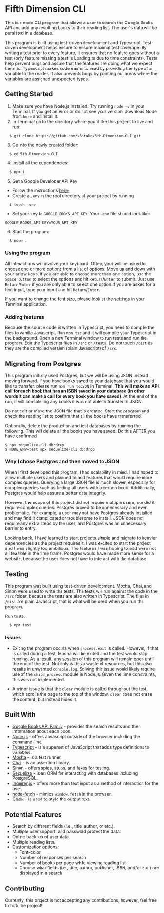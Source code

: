 # Fifth Dimension CLI
This is a node CLI program that allows a user to search the Google Books API and add any resulting books to their reading list. The user's data will be persisted in a database.

This program is built using test-driven development and Typescript. Test-driven development helps ensure to ensure maximal test coverage. By writing a test prior to every feature, it ensures that no feature goes without a test (only feature missing a test is Loading.ts due to time constraints). Tests help prevent bugs and assure that the features are doing what we expect them to. Typescript makes code easier to read by providing the type of a variable to the reader. It also prevents bugs by pointing out areas where the variables are assigned unexpected types.

## Getting Started
1. Make sure you have Node.js installed. Try running `node -v` in your Terminal. If you get an error or do not see your version, download Node from `here` and install it.
2. In Terminal go to the directory where you'd like this project to live and run:
```
  $ git clone https://github.com/k3ntako/5th-Dimension-CLI.git
```
3. Go into the newly created folder:
```
  $ cd 5th-Dimension-CLI
```
4. Install all the dependencies:
```
  $ npm i
```
5. Get a Google Developer API Key
  - Follow the instructions [here](https://developers.google.com/books/docs/v1/using#APIKey);
  - Create a `.env` in the root directory of your project by running
  ```
    $ touch .env
  ```
  - Set your key to `GOOGLE_BOOKS_API_KEY`. Your `.env` file should look like:
  ```
  GOOGLE_BOOKS_API_KEY=YOUR_API_KEY
  ```

6. Start the program:
```
  $ node .
```

### Using the program
All interactions will involve your keyboard. Often, your will be asked to choose one or more options from a list of options. Move up and down with your arrow keys. If you are able to choose more than one option, use the `Space button` to select the options and hit `Return`/`Enter` to submit. Just use `Return`/`Enter` if you are only able to select one option.If you are asked for a text input, type your input and hit `Return`/`Enter`.

If you want to change the font size, please look at the settings in your Terminal application.

### Adding features
Because the source code is written in Typescript, you need to compile the files to vanilla Javascript. Run `npm tsc` and it will compile your Typescript in the background. Open a new Terminal window to run tests and run the program. Edit the Typescript files in `/src` or `/tests`. Do not touch `/dist` as they are the compiled version (plain Javascript) of `/src`.

## Migrating from Postgres
This program initially used Postgres, but we will be using JSON instead moving forward. If you have books saved to your database that you would like to transfer, please run `npm run toJSON` in Terminal. **This will make an API call for each book that has an ISBN saved in your database (in other words it can make a call for every book you have saved)**. At the  end of the run, it will console.log any books it was not able to transfer to JSON.

Do not edit or move the JSON file that is created. Start the program and check the reading list to confirm that all the books have transferred.

Optionally, delete the production and test databases by running the following. This will delete all the books you have saved! Do this AFTER you have confirmed
```
$ npx sequelize-cli db:drop
$ NODE_ENV=test npx sequelize-cli db:drop
```

### Why I chose Postgres and then moved to JSON
When I first developed this program, I had scalability in mind. I had hoped to allow multiple users and planned to add features that would require more complex queries. Querying a large JSON file is much slower, especially for complex queries such as finding all users with a certain book. Additionally, Postgres would help assure a better data integrity.

However, the scope of this project did not require multiple users, nor did it require complex queries. Postgres proved to be unnecessary and even problematic. For example, a user may not have Postgres already installed and may find it complicated or troublesome to install. JSON does not require any extra steps by the user, and Postgres was an unnecessary barrier to entry.

Looking back, I have learned to start projects simple and migrate to heavier dependencies as the project requires it. I was excited to start the project and I was slightly too ambitious. The features I was hoping to add were not all feasible in the time frame. Postgres would have made more sense for a website, because the user does not have to interact with the database.

## Testing
This program was built using test-driven development. Mocha, Chai, and Sinon were used to write the tests. The tests will run against the code in the `/src` folder, because the tests are also written in Typescript. The files in `/dist` are plain Javascript, that is what will be used when you run the program.

Run tests:
```
  $ npm test
```

### Issues
- Exiting the program occurs when `process.exit` is called. However, if that is called during a test, Mocha will be exited and the test would stop running. As a result, any session of this program will remain open until the end of the test. Not only is this a waste of resources, but this also results in unwanted `console.log`. Solving this issue would likely require use of the `child_process` module in Node.js. Given the time constraints, this was not implemented.

- A minor issue is that the `clear` module is called throughout the test, which scrolls the page to the top of the window. `clear` does not erase the  content, but instead hides it.

## Built With
  - [Google Books API Family](https://developers.google.com/books/docs/overview) - provides the search results and the information about each book.
  - [Node.js](https://nodejs.org/) - offers Javascript outside of the browser including the command-line.
  - [Typescript](https://www.typescriptlang.org/) - is a superset of JavaScript that adds type definitions to variables.
  - [Mocha](https://mochajs.org/) - is a test runner.
  - [Chai](https://www.chaijs.com/) - is an assertion library.
  - [Sinon](https://sinonjs.org/) - offers spies, stubs, and fakes for testing.
  - [Sequelize](https://sequelize.org/v5/) - is an ORM for interacting with databases including PostgreSQL.
  - [Inquirer.js](https://www.npmjs.com/package/chalk) - offers more than text input as a method of interaction for the user.
  - [node-fetch](https://www.npmjs.com/package/node-fetch) - mimics `window.fetch` in the browser.
  - [Chalk](https://www.npmjs.com/package/chalk) - is used to style the output text.


## Potential Features
- Search by different fields (i.e., title, author, or etc.).
- Multiple user support, and password protect the data.
- Online back-up of user data.
- Multiple reading lists.
- Customization options:
  - Font-color
  - Number of responses per search
  - Number of books per page while viewing reading list
  - Choose what fields (i.e., title, author, publisher, ISBN, and/or etc.) are displayed in a search

## Contributing
Currently, this project is not accepting any contributions, however, feel free to fork the project!